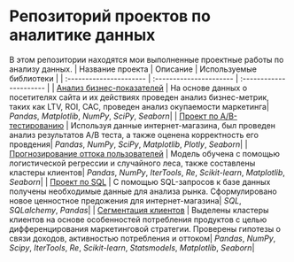 # Репозиторий проектов по аналитике данных

В этом репозитории находятся мои выполненные  проектные работы по анализу данных.
| Название проекта | Описание | Используемые библиотеки | 
| :---------------------- | :---------------------- | :---------------------- |
| [Анализ бизнес-показателей](business_metrics) | На основе данных о посетителях сайта и их действиях проведен анализ бизнес-метрик, таких как LTV, ROI, CAC, проведен анализ окупаемости маркетинга| *Pandas*, *Matplotlib*, *NumPy*, *SciPy*, *Seaborn*|
| [Проект по А/B-тестированию](https://nbviewer.org/github/diana-legrand/data_analysis/blob/main/ab_test_marketing/ab_test_marketing.ipynb) | Используя данные интернет-магазина, был проведен анализ результатов А/B теста, а также оценена корректность его провдения| *Pandas*,  *NumPy*, *SciPy*, *Matplotlib*, *Plotly*, *Seaborn*|
| [Прогнозирование оттока пользователей](https://nbviewer.org/github/diana-legrand/data_analysis/blob/main/churn_prediction_using_ml/churn_prediction_using_ml.ipynb) | Модель обучена с помощью логистической регрессии и случайного леса, также составлены кластеры клиентов| *Pandas*, *NumPy*, *IterTools*, *Re*, *Scikit-learn*, *Matplotlib*, *Seaborn*|
| [Проект по SQL](sql_project) | С помощью SQL-запросов к базе данных получены необходимые данные для анализа  рынка. Сформулировано новое ценностное предожения для интернет-магазина|  *SQL*, *SQLalchemy*, *Pandas*|
| [Сегментация клиентов](segmentation) | Выделены кластеры клиентов на основе особенностей потребления продуктов с целью дифференцирования маркетинговой стратегии. Проверены гипотезы о связи доходов, активностью потребления и оттоком| *Pandas*, *NumPy*, *Scipy*, *IterTools*, *Re*, *Scikit-learn*, *Statsmodels*, *Matplotlib*, *Seaborn*|
 
